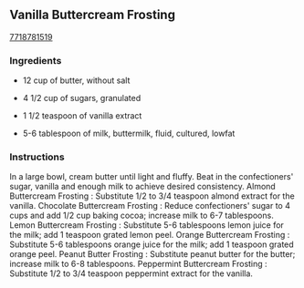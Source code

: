 ## Vanilla Buttercream Frosting

[7718781519](http://www.food.com/recipe/vanilla-buttercream-frosting-467332)

### Ingredients

 - 12 cup of butter, without salt

 - 4 1/2 cup of sugars, granulated

 - 1 1/2 teaspoon of vanilla extract

 - 5-6 tablespoon of milk, buttermilk, fluid, cultured, lowfat

### Instructions

In a large bowl, cream butter until light and fluffy. Beat in the confectioners' sugar, vanilla and enough milk to achieve desired consistency. Almond Buttercream Frosting : Substitute 1/2 to 3/4 teaspoon almond extract for the vanilla. Chocolate Buttercream Frosting : Reduce confectioners' sugar to 4 cups and add 1/2 cup baking cocoa; increase milk to 6-7 tablespoons. Lemon Buttercream Frosting : Substitute 5-6 tablespoons lemon juice for the milk; add 1 teaspoon grated lemon peel. Orange Buttercream Frosting : Substitute 5-6 tablespoons orange juice for the milk; add 1 teaspoon grated orange peel. Peanut Butter Frosting : Substitute peanut butter for the butter; increase milk to 6-8 tablespoons. Peppermint Buttercream Frosting : Substitute 1/2 to 3/4 teaspoon peppermint extract for the vanilla.